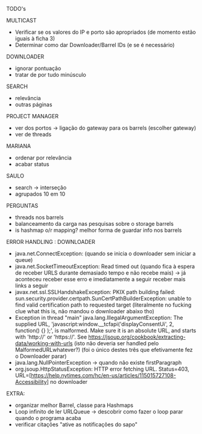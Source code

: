 TODO's

MULTICAST
- Verificar se os valores do IP e porto são apropriados (de momento estão iguais à ficha 3)
- Determinar como dar Downloader/Barrel IDs (e se é necessário)

DOWNLOADER
- ignorar pontuação
- tratar de por tudo minúsculo

SEARCH
- relevância
- outras páginas

PROJECT MANAGER
- ver dos portos -> ligação do gateway para os barrels (escolher gateway)
- ver de threads

MARIANA
- ordenar por relevância
- acabar status

SAULO
- search -> interseção
- agrupados 10 em 10

PERGUNTAS
- threads nos barrels
- balanceamento da carga nas pesquisas sobre o storage barrels
- is hashmap o/r mapping? melhor forma de guardar info nos barrels


ERROR HANDLING : DOWNLOADER
- java.net.ConnectException: (quando se inicia o downloader sem iniciar a queue)
- java.net.SocketTimeoutException: Read timed out (quando fica à espera de receber URLS durante demasiado tempo e não recebe mais) -> 
já aconteceu receber esse erro e imediatamente a seguir receber mais links a seguir
- javax.net.ssl.SSLHandshakeException: PKIX path building failed: sun.security.provider.certpath.SunCertPathBuilderException: unable to find valid certification path to requested target
(literalmente no fucking clue what this is, não mandou o downloader abaixo tho)
- Exception in thread "main" java.lang.IllegalArgumentException: The supplied URL, 'javascript:window.__tcfapi('displayConsentUi', 2, function() {} );', is malformed. 
Make sure it is an absolute URL, and starts with 'http://' or 'https://'. See https://jsoup.org/cookbook/extracting-data/working-with-urls
  (isto não deveria ser handled pelo MalformedURLwhatever?) (foi o único destes três que efetivamente fez o Downloader parar)
- java.lang.NullPointerException -> quando não existe firstParagraph
- org.jsoup.HttpStatusException: HTTP error fetching URL. Status=403, URL=[https://help.nytimes.com/hc/en-us/articles/115015727108-Accessibility] no downloader


EXTRA:
- organizar melhor Barrel, classe para Hashmaps
- Loop infinito de ler URLQueue -> descobrir como fazer o loop parar quando o programa acaba 
- verificar citações "ative as notificações do sapo"





